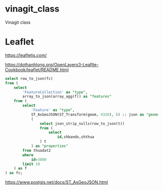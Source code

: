 # vinagit_class
Vinagit class

# Leaflet

https://leafletjs.com/

https://dothanhlong.org/OpenLayers3-Leaflte-Cookbook/leaflet/README.html


```sql
select row_to_json(fc)
from (
    select
        'FeatureCollection' as "type",
        array_to_json(array_agg(f)) as "features"
    from (
        select
            'Feature' as "type",
            ST_AsGeoJSON(ST_Transform(geom, 4326), 6) :: json as "geometry",
            (
                select json_strip_nulls(row_to_json(t))
                from (
                    select
                        id,shbando,shthua
                ) t
            ) as "properties"
        from thuadat2
        where
            id=3880
        limit 10
    ) as f
) as fc;
```


https://www.postgis.net/docs/ST_AsGeoJSON.html